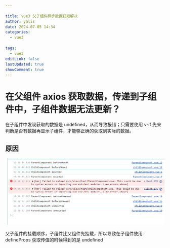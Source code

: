 ```yaml
---

title: vue3 父子组件异步数据获取解决
author: yalis
date: 2024-07-05 14:34
categories:
  - vue3

tags:
  - vue3
editLink: false
lastUpdated: true
showComment: true
---
```



# 在父组件 axios 获取数据，传递到子组件中，子组件数据无法更新？

在子组件中发现获取的数据是 undefined，从而导致报错；只需要使用 v-if 先来判断是否有数据再显示子组件，才能够正确的获取到实际的数据。

## 原因

![image-20240704154855548](./img/image-20240704154855548.png)

父子组件的挂载顺序，子组件比父组件先挂载，所以导致在子组件使用 defineProps 获取传值的时候得到的是 undefined
